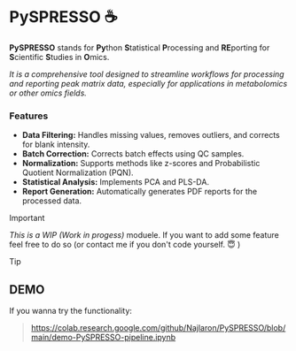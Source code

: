 # PySPRESSO :coffee:
**PySPRESSO** stands for **Py**thon **S**tatistical **P**rocessing and **RE**porting for **S**cientific **S**tudies in **O**mics. 

*It is a comprehensive tool designed to streamline workflows for processing and reporting peak matrix data, especially for applications in metabolomics or other omics fields.*

### Features
* **Data Filtering:** Handles missing values, removes outliers, and corrects for blank intensity.
* **Batch Correction:** Corrects batch effects using QC samples.
* **Normalization:** Supports methods like z-scores and Probabilistic Quotient Normalization (PQN).
* **Statistical Analysis:** Implements PCA and PLS-DA.
* **Report Generation:** Automatically generates PDF reports for the processed data.

> [!IMPORTANT]
> *This is a WIP (Work in progess)* moduele. If you want to add some feature feel free to do so (or contact me if you don't code yourself. :innocent: )

> [!TIP]
> ## DEMO
> If you wanna try the functionality:

> https://colab.research.google.com/github/Najlaron/PySPRESSO/blob/main/demo-PySPRESSO-pipeline.ipynb


